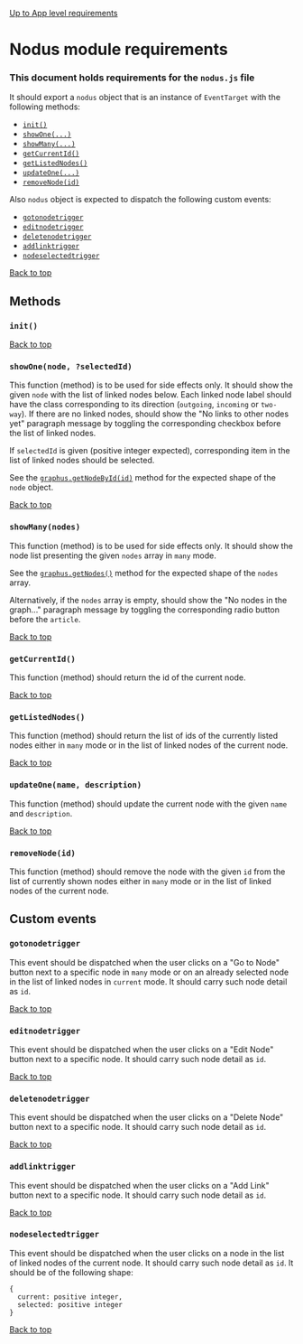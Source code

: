 [Up to App level requirements](app-level)

# Nodus module requirements

### This document holds requirements for the `nodus.js` file

It should export a `nodus` object that is an instance of `EventTarget` with the following methods:

- [`init()`](#init)
- [`showOne(...)`](#showonenode-selectedid)
- [`showMany(...)`](#showmanynodes)
- [`getCurrentId()`](#getcurrentid)
- [`getListedNodes()`](#getlistednodes)
- [`updateOne(...)`](#updateonename-description)
- [`removeNode(id)`](#removenodeid)

Also `nodus` object is expected to dispatch the following custom events:

- [`gotonodetrigger`](#gotonodetrigger)
- [`editnodetrigger`](#editnodetrigger)
- [`deletenodetrigger`](#deletenodetrigger)
- [`addlinktrigger`](#addlinktrigger)
- [`nodeselectedtrigger`](#nodeselectedtrigger)

[Back to top](#nodus-module-requirements)

## Methods

### `init()`

[Back to top](#nodus-module-requirements)

### `showOne(node, ?selectedId)`

This function (method) is to be used for side effects only. It should show the given `node` with the list of linked nodes below. Each linked node label should have the class corresponding to its direction (`outgoing`, `incoming` or `two-way`). If there are no linked nodes, should show the "No links to other nodes yet" paragraph message by toggling the corresponding checkbox before the list of linked nodes.

If `selectedId` is given (positive integer expected), corresponding item in the list of linked nodes should be selected.

See the [`graphus.getNodeById(id)`](./graphus#getnodebyid) method for the expected shape of the `node` object.

[Back to top](#nodus-module-requirements)

### `showMany(nodes)`

This function (method) is to be used for side effects only. It should show the node list presenting the given `nodes` array in `many` mode.

See the [`graphus.getNodes()`](./graphus#getnodesfilter) method for the expected shape of the `nodes` array.

Alternatively, if the `nodes` array is empty, should show the "No nodes in the graph..." paragraph message by toggling the corresponding radio button before the `article`.

[Back to top](#nodus-module-requirements)

### `getCurrentId()`

This function (method) should return the id of the current node.

[Back to top](#nodus-module-requirements)

### `getListedNodes()`

This function (method) should return the list of ids of the currently listed nodes either in `many` mode or in the list of linked nodes of the current node.

[Back to top](#nodus-module-requirements)

### `updateOne(name, description)`

This function (method) should update the current node with the given `name` and `description`.

[Back to top](#nodus-module-requirements)

### `removeNode(id)`

This function (method) should remove the node with the given `id` from the list of currently shown nodes either in `many` mode or in the list of linked nodes of the current node.

## Custom events

### `gotonodetrigger`

This event should be dispatched when the user clicks on a "Go to Node" button next to a specific node in `many` mode or on an already selected node in the list of linked nodes in `current` mode. It should carry such node detail as `id`.

[Back to top](#nodus-module-requirements)

### `editnodetrigger`

This event should be dispatched when the user clicks on a "Edit Node" button next to a specific node. It should carry such node detail as `id`.

[Back to top](#nodus-module-requirements)

### `deletenodetrigger`

This event should be dispatched when the user clicks on a "Delete Node" button next to a specific node. It should carry such node detail as `id`.

[Back to top](#nodus-module-requirements)

### `addlinktrigger`

This event should be dispatched when the user clicks on a "Add Link" button next to a specific node. It should carry such node detail as `id`.

[Back to top](#nodus-module-requirements)

### `nodeselectedtrigger`

This event should be dispatched when the user clicks on a node in the list of linked nodes of the current node. It should carry such node detail as `id`. It should be of the following shape:

```
{
  current: positive integer,
  selected: positive integer
} 
```

[Back to top](#nodus-module-requirements)

